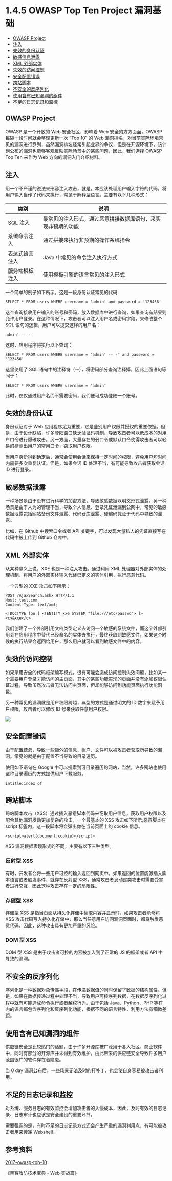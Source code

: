 # 1.4.5 OWASP Top Ten Project 漏洞基础

- [OWASP Project](#owasp-project)
- [注入](#注入)
- [失效的身份认证](#失效的身份认证)
- [敏感信息泄露](#敏感信息泄露)
- [XML 外部实体](#xml-外部实体)
- [失效的访问控制](#失效的访问控制)
- [安全配置错误](#安全配置的错误)
- [跨站脚本](#跨站脚本)
- [不安全的反序列化](#不安全的反序列化)
- [使用含有已知漏洞的组件](#使用含有已知漏洞的组件)
- [不足的日志记录和监控](#不足的日志记录和监控)

## OWASP Project

OWASP 是一个开放的 Web 安全社区，影响着 Web 安全的方方面面，OWASP 每隔一段时间就会整理更新一次 “Top 10” 的 Web 漏洞排名，对当前实际环境常见的漏洞进行罗列，虽然漏洞排名经常引起业界的争议，但是在开源环境下，该计划公布的漏洞也能够客观反映实际场景中的某些问题，因此，我们选择 OWASP Top Ten 来作为 Web 方向的漏洞入门介绍材料。

## 注入

用一个不严谨的说法来形容注入攻击，就是，本应该处理用户输入字符的代码，将用户输入当作了代码来执行，常见于解释型语言。主要有以下几种形式：

|类别|说明|
|----|----|
|SQL 注入|最常见的注入形式，通过恶意拼接数据库语句，来实现非预期的功能|
|系统命令注入|通过拼接来执行非预期的操作系统指令|
|表达式语言注入|Java 中常见的命令注入执行方式|
|服务端模板注入|使用模板引擎的语言常见的注入形式|

一个简单的例子如下所示，这是一段身份认证常见的代码

```
SELECT * FROM users WHERE username = 'admin' and password = '123456'
```

这个查询接收用户输入的账号和密码，放入数据库中进行查询，如果查询有结果则允许用户登录。在这种情况下，攻击者可以注入用户名或密码字段，来修改整个 SQL 语句的逻辑，用户可以提交这样的用户名：

```
admin' -- -
```

这时，应用程序将执行以下查询：

```
SELECT * FROM users WHERE username = 'admin' -- -' and password = '123456'
```

这里使用了 SQL 语句中的注释符（--），将密码部分查询注释掉，因此上面语句等同于：

```
SELECT * FROM users WHERE username = 'admin'
```

此时，仅仅通过用户名而不需要密码，我们便可成功登陆一个账号。


## 失效的身份认证

身份认证对于 Web 应用程序尤为重要，它是鉴别用户权限并授权的重要依据。但是，由于设计缺陷，许多登陆窗口缺乏验证码机制，导致攻击者可以低成本的对用户口令进行爆破攻击。另一方面，大量存在的弱口令或默认口令使得攻击者可以轻易的猜测出用户的常用口令，窃取用户权限。

当用户身份得到确定后，通常会使用会话来保持一定时间的权限，避免用户短时间内需要多次重复认证。但是，如果会话 ID 处理不当，有可能导致攻击者获取会话 ID 进行登录。

## 敏感数据泄露

一种场景是由于没有进行科学的加密方法，导致敏感数据以明文形式泄露。另一种场景是由于人为的管理不当，导致个人信息、登录凭证泄漏到公网中，常见的敏感数据泄露包括网站备份文件泄露、代码仓库泄露、硬编码凭证于代码中导致的泄露。

比如，在 Github 中搜索口令或者 API 关键字，可以发现大量私人的凭证直接写在代码中被上传到 Github 仓库中。

## XML 外部实体

从某种意义上说，XXE 也是一种注入攻击。通过利用 XML 处理器对外部实体的处理机制，将用户的外部实体输入代替已定义的实体引用，执行恶意代码。

一个典型的 XXE 攻击如下所示：

```
POST /AjaxSearch.ashx HTTP/1.1
Host: test.com
Content-Type: text/xml; 

<!DOCTYPE foo [ <!ENTITY xxe SYSTEM "file:///etc/passwd"> ]>
<c>&xxe</c>
```

我们创建了一个外部引用文档类型定义去访问一个敏感的系统文件，而这个外部引用会在应用程序中替代已经命名的实体去执行，最终获取到敏感文件，如果这个时候的执行结果会返回给用户，那么用户就可以看到敏感文件中的内容。

## 失效的访问控制

如果采用安全的代码框架编写模式，很有可能会造成访问控制失效问题，比如某一个需要用户登录才能访问的主页面，其中的某些功能实现的页面并没有添加权限认证过程，导致虽然攻击者无法访问主页面，但却能够访问到功能页面执行功能函数。

另一种常见的漏洞就是用户权限跨越，典型的方式是通过明文的 ID 数字来赋予用户权限，攻击者可以修改 ID 号来获取任意用户权限。

![](../pic/1.4.5_access_control)

## 安全配置错误

由于配置疏忽，导致一些额外的信息、账户、文件可以被攻击者获取所导致的漏洞。常见的就是由于配置不当导致的目录遍历。

使用如下语句在 Google 中可以搜索到可目录遍历的网站，当然，许多网站也使用这种目录遍历的方式提供用户下载服务。

```
intitle:index of
```

## 跨站脚本

跨站脚本攻击（XSS）通过插入恶意脚本代码来窃取用户信息，获取用户权限以及配合其他漏洞发动更加复杂的攻击，一个最基本的 XSS 攻击如下所示,恶意脚本在 script 标签内，这一段脚本将会弹出你在当前页面上的 cookie 信息。

```
<script>alert(document.cookie)</script>
```

XSS 漏洞根据表现形式的不同，主要有以下三种类型。

### 反射型 XSS

有时，开发者会将一些用户可控的输入返回到网页中，如果返回的位置能够插入脚本语言或者触发事件，就存在反射型 XSS，通常攻击者发动这类攻击时需要受害者进行交互，因此这种攻击存在一定的局限性。

### 存储型 XSS

存储型 XSS 是指当页面从持久化存储中读取内容并显示时，如果攻击者能够将 XSS 攻击代码写入持久化存储中，那么当任意用户访问漏洞页面时，都将触发恶意代码，因此，这种攻击具有更加严重的风险。

### DOM 型 XSS
 
DOM 型 XSS 是由于攻击者可控的内容被加入到了正常的 JS 的框架或者 API 中导致的漏洞。

## 不安全的反序列化

序列化是一种数据对象传递手段，在传递数据值的同时保留了数据的结构属性。但是，如果在数据传递过程中处理不当，导致用户可控序列数据，在数据反序列化过程中就有可能造成命令执行或者越权行为。由于包括 Java、Python、PHP 等在内的语言都包含序列化和反序列化功能，根据不同的语言特性，利用方法有细微差距。

## 使用含有已知漏洞的组件

供应链安全是比较热门的话题，由于许多开源库被广泛用于各大社区、商业软件中，同时有部分的开源库并未得到有效维护，由此带来的供应链安全导致许多用户范围很广的软件存在着隐患。

当 0 day 漏洞公布后，一些场景无法及时的打补丁，也会使自身容易被攻击者利用。

## 不足的日志记录和监控

对系统、服务日志的有效监控会增加攻击者的入侵成本，因此，及时有效的日志记录、日志审计也应该是安全建设的重要环节。

需要强调的是，有时不足的日志记录方式还会产生严重的漏洞利用点，有可能被攻击者用来传递 Webshell。

## 参考资料

[2017-owasp-top-10](http://www.owasp.org.cn/owasp-project/2017-owasp-top-10)

《黑客攻防技术宝典 - Web 实战篇》





